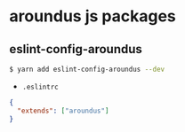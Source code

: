 # aroundus js packages

## eslint-config-aroundus
```bash
$ yarn add eslint-config-aroundus --dev
```

- `.eslintrc`
```json
{
  "extends": ["aroundus"]
}
```
